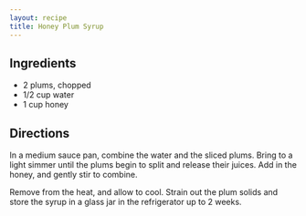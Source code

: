 ```yaml
---
layout: recipe
title: Honey Plum Syrup
---
```


## Ingredients

* 2 plums, chopped
* 1/2 cup water
* 1 cup honey

## Directions

In a medium sauce pan, combine the water and the sliced plums. Bring to a light simmer until the plums begin to split and release their juices. Add in the honey, and gently stir to combine.

Remove from the heat, and allow to cool. Strain out the plum solids and store the syrup in a glass jar in the refrigerator up to 2 weeks.
